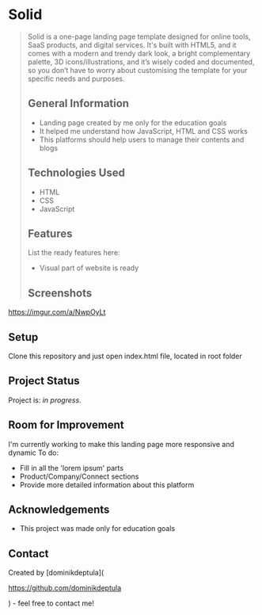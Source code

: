 # Solid 
> Solid is a one-page landing page template designed for online tools, SaaS products, and digital services. It's built with HTML5, and it comes with a modern and trendy dark look, a bright complementary palette, 3D icons/illustrations, and it’s wisely coded and documented, so you don’t have to worry about customising the template for your specific needs and purposes.
> ## General Information 
> - Landing page created by me only for the education goals 
> - It helped me understand how JavaScript, HTML and CSS works 
> - This platforms should help users to manage their contents and blogs 
> ## Technologies Used 
> - HTML 
> - CSS 
> - JavaScript 
> ## Features 
> List the ready features here: 
> - Visual part of website is ready
>  ## Screenshots
>   
https://imgur.com/a/NwpOyLt

 <!-- If you have screenshots you'd like to share, include them here. --> 
## Setup 
Clone this repository and just open index.html file, located in root folder 
## Project Status 
Project is: _in progress_. 
## Room for Improvement 
I'm currently working to make this landing page more responsive and dynamic 
To do: 
- Fill in all the 'lorem ipsum' parts
- Product/Company/Connect sections 
- Provide more detailed information about this platform 
## Acknowledgements 
- This project was made only for education goals 
## Contact 
Created by [dominikdeptula](

https://github.com/dominikdeptula

) - feel free to contact me! <!-- Optional --> <!-- ## License --> <!-- This project is open source and available under the [... License](). --> <!-- You don't have to include all sections - just the one's relevant to your project -->
